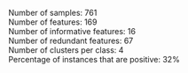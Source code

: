 Number of samples: 761\
Number of features: 169\
Number of informative features: 16\
Number of redundant features: 67\
Number of clusters per class: 4\
Percentage of instances that are positive: 32%
